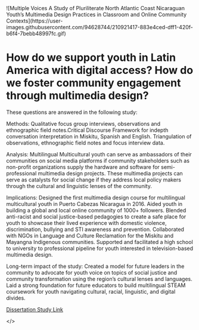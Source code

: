 <!DOCTYPE html>
<html lang="en">
<head>
    <meta charset="UTF-8">
    <meta http-equiv="X-UA-Compatible" content="IE=edge">
    <meta name="viewport" content="width=device-width, initial-scale=1.0">
  ![Multiple Voices A Study of Pluriliterate North Atlantic Coast Nicaraguan Youth’s Multimedia Design Practices in Classroom and Online Community Contexts](https://user-images.githubusercontent.com/94628744/210921417-883e4ced-dff1-420f-b6f4-7bebb48997fc.gif)
</head>
<body>
    <h1> How do we support youth in Latin America with digital access? How do we foster community engagement through multimedia design? </h1>
        <p> These questions are answered in the following study: </p>
        <p> Methods: Qualitative focus group interviews, observations and ethnographic field notes.Critical Discourse Framework for indepth 
            conversation interpretation in Miskitu, Spanish and English. Triangulation of observations, ethnographic field notes and focus interview data.  </p>
        <p> Analysis: Multilingual Multicultural youth can serve as ambassadors of their communities on social media platforms if community stakeholders such as non-profit organizations supply the hardware and software for semi-professional multimedia design projects. These multimedia projects can serve as catalysts for social change if they address local policy makers through the cultural and linguistic lenses of the community. </p>  
        <p> Implications: Designed the first multimedia design course for multilingual multicultural youth in Puerto Cabezas Nicaragua in 2016. 
            Aided youth in building a global and local online community of 1000+ followers. Blended anti-racist and social justice-based pedagogies 
            to create a safe place for youth to showcase their lived experience with domestic violence, discrimination, bullying and STI awareness  
            and prevention. Collaborated with NGOs in Language and Culture Reclamation for the Miskitu and Mayangna Indigenous communities.         
            Supported and facilitated a high school to university to professional pipeline for youth interested in television-based multimedia design. </p> 
        <p> Long-term impact of the study: Created a model for future leaders in the community to advocate for youth voice on topics of social 
            justice and community transformation using the region’s cultural lenses and languages. Laid a strong foundation for future educators to 
            build multilingual STEAM coursework for youth navigating cultural, racial, linguistic, and digital divides.
            
[Dissertation Study Link](https://www.proquest.com/openview/d3c23b69bd4db46b69bbd9cb3df090cc/1?pq-origsite=gscholar&cbl=51922&diss=y)

 </>
</body>
</html>
